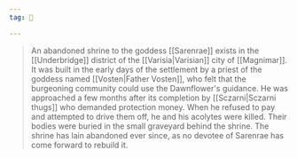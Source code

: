 ```yaml
---
tag: 🕍

---
```

> An abandoned shrine to the goddess [[Sarenrae]] exists in the [[Underbridge]] district of the [[Varisia|Varisian]] city of [[Magnimar]]. It was built in the early days of the settlement by a priest of the goddess named [[Vosten|Father Vosten]], who felt that the burgeoning community could use the Dawnflower's guidance. He was approached a few months after its completion by [[Sczarni|Sczarni thugs]] who demanded protection money. When he refused to pay and attempted to drive them off, he and his acolytes were killed. Their bodies were buried in the small graveyard behind the shrine. The shrine has lain abandoned ever since, as no devotee of Sarenrae has come forward to rebuild it.








